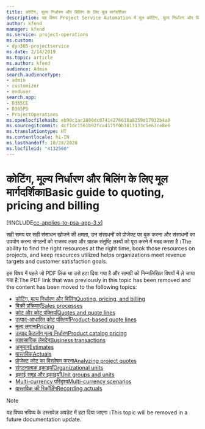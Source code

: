 ```yaml
---
title: कोटिंग, मूल्य निर्धारण और बिलिंग के लिए मूल मार्गदर्शिका
description: यह विषय Project Service Automation में मूल कोटिंग, मूल्य निर्धारण और बिलिंग के बारे में जानकारी प्रदान करता है।
author: kfend
manager: kfend
ms.service: project-operations
ms.custom:
- dyn365-projectservice
ms.date: 2/14/2019
ms.topic: article
ms.author: kfend
audience: Admin
search.audienceType:
- admin
- customizer
- enduser
search.app:
- D365CE
- D365PS
- ProjectOperations
ms.openlocfilehash: eb90c1ac2880dc07414276618a8259d17932b4a0
ms.sourcegitcommit: 4cf1dc1561b92fca4175f0b3813133c5e63ce8e6
ms.translationtype: HT
ms.contentlocale: hi-IN
ms.lasthandoff: 10/28/2020
ms.locfileid: "4132560"
---
```

# <a name="basic-guide-to-quoting-pricing-and-billing"></a><span data-ttu-id="5e7eb-103">कोटिंग, मूल्य निर्धारण और बिलिंग के लिए मूल मार्गदर्शिका</span><span class="sxs-lookup"><span data-stu-id="5e7eb-103">Basic guide to quoting, pricing and billing</span></span>

[!INCLUDE[cc-applies-to-psa-app-3.x](../../includes/cc-applies-to-psa-app-3x.md)]

<span data-ttu-id="5e7eb-104">सही समय पर सही संसाधन खोजने की क्षमता, उन संसाधनों को प्रोजेक्ट पर बुक करना और संसाधनों का उपयोग करना संगठनों को राजस्व लक्ष्य और ग्राहक संतुष्टि लक्ष्यों को पूरा करने में मदद करता है।</span><span class="sxs-lookup"><span data-stu-id="5e7eb-104">The ability to find the right resources at the right time, book those resources on projects, and keep resources utilized helps organizations meet revenue targets and customer satisfaction goals.</span></span> 

<span data-ttu-id="5e7eb-105">इस विषय में पहले जो PDF लिंक था उसे हटा दिया गया है और सामग्री को निम्नलिखित विषयों में ले जाया गया है:</span><span class="sxs-lookup"><span data-stu-id="5e7eb-105">The PDF link that was previously in this topic has been removed and the content has been moved to the following topics:</span></span>

- [<span data-ttu-id="5e7eb-106">कोटिंग, मूल्य निर्धारण और बिलिंग</span><span class="sxs-lookup"><span data-stu-id="5e7eb-106">Quoting, pricing, and billing</span></span>](../quote-bill-price.md)
- [<span data-ttu-id="5e7eb-107">बिक्री प्रक्रियाएँ</span><span class="sxs-lookup"><span data-stu-id="5e7eb-107">Sales processes</span></span>](../basic-sales-process.md)
- [<span data-ttu-id="5e7eb-108">कोट और कोट पंक्तियाँ</span><span class="sxs-lookup"><span data-stu-id="5e7eb-108">Quotes and quote lines</span></span>](../basic-quote-lines.md)
- [<span data-ttu-id="5e7eb-109">उत्पाद-आधारित कोट पंक्तियाँ</span><span class="sxs-lookup"><span data-stu-id="5e7eb-109">Product-based quote lines</span></span>](../product-based-quote-lines.md)
- [<span data-ttu-id="5e7eb-110">मूल्य लगाना</span><span class="sxs-lookup"><span data-stu-id="5e7eb-110">Pricing</span></span>](../basic-pricing.md)
- [<span data-ttu-id="5e7eb-111">उत्पाद कैटलॉग मूल्य निर्धारण</span><span class="sxs-lookup"><span data-stu-id="5e7eb-111">Product catalog pricing</span></span>](../product-catalog-pricing.md)
- [<span data-ttu-id="5e7eb-112">व्यावसायिक लेनदेन</span><span class="sxs-lookup"><span data-stu-id="5e7eb-112">Business transactions</span></span>](../basic-business-transactions.md)
- [<span data-ttu-id="5e7eb-113">अनुमान</span><span class="sxs-lookup"><span data-stu-id="5e7eb-113">Estimates</span></span>](../estimates.md)
- [<span data-ttu-id="5e7eb-114">वास्तविक</span><span class="sxs-lookup"><span data-stu-id="5e7eb-114">Actuals</span></span>](../actuals.md)
- [<span data-ttu-id="5e7eb-115">प्रोजेक्ट कोट का विश्लेषण करना</span><span class="sxs-lookup"><span data-stu-id="5e7eb-115">Analyzing project quotes</span></span>](../basic-analyzing-quotes.md)
- [<span data-ttu-id="5e7eb-116">संगठनात्मक इकाइयाँ</span><span class="sxs-lookup"><span data-stu-id="5e7eb-116">Organizational units</span></span>](../advanced-organizational.md)
- [<span data-ttu-id="5e7eb-117">इकाई समूह और इकाइयाँ</span><span class="sxs-lookup"><span data-stu-id="5e7eb-117">Unit groups and units</span></span>](../advanced-units.md)
- [<span data-ttu-id="5e7eb-118">Multi-currency परिदृश्य</span><span class="sxs-lookup"><span data-stu-id="5e7eb-118">Multi-currency scenarios</span></span>](../advanced-currency.md)
- [<span data-ttu-id="5e7eb-119">वास्तविक की रिकॉर्डिंग</span><span class="sxs-lookup"><span data-stu-id="5e7eb-119">Recording actuals</span></span>](../advanced-actuals.md)

> [!NOTE]
> <span data-ttu-id="5e7eb-120">यह विषय भविष्य के दस्तावेज़ अपडेट में हटा दिया जाएगा।</span><span class="sxs-lookup"><span data-stu-id="5e7eb-120">This topic will be removed in a future documentation update.</span></span> 
